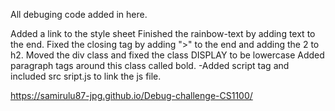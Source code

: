 All debuging code added in here. 
<!--index.html-->
Added a link to the style sheet 
Finished the rainbow-text by adding text to the end.
Fixed the closing tag by adding ">" to the end and adding the 2 to h2.
Moved the div class and fixed the class DISPLAY to be lowercase
Added paragraph tags around this class called bold.
-Added script tag and included src sript.js to link the js file.
<!--Link to GitHub page-->
https://samirulu87-jpg.github.io/Debug-challenge-CS1100/
